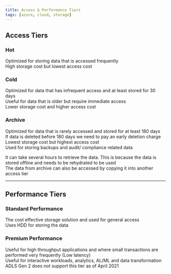 ```yaml
---
title: Access & Performance Tiers
tags: [azure, cloud, storage]
---
```


## Access Tiers

### Hot

Optimized for storing data that is accessed frequently  
High storage cost but lowest access cost

### Cold

Optimized for data that has infrequent access and at least stored for 30 days  
Useful for data that is older but require immediate access  
Lower storage cost and higher access cost

### Archive

Optimized for data that is rarely accessed and stored for at least 180 days  
If data is deleted before 180 days we need to pay an early deletion charge  
Lowest storage cost but highest access cost  
Used for storing backups and audit/ compliance related data

It can take several hours to retrieve the data. This is because the data is stored offline and needs to be rehydrated to be used  
The data from archive can also be accessed by copying it into another access tier

---

## Performance Tiers

### Standard Performance

The cost effective storage solution and used for general access  
Uses HDD for storing the data

### Premium Performance

Useful for high throughput applications and where small transactions are performed very frequently (Low latency)  
Useful for interactive workloads, analytics, AL/ML and data transformation  
ADLS Gen 2 does not support this tier as of April 2021